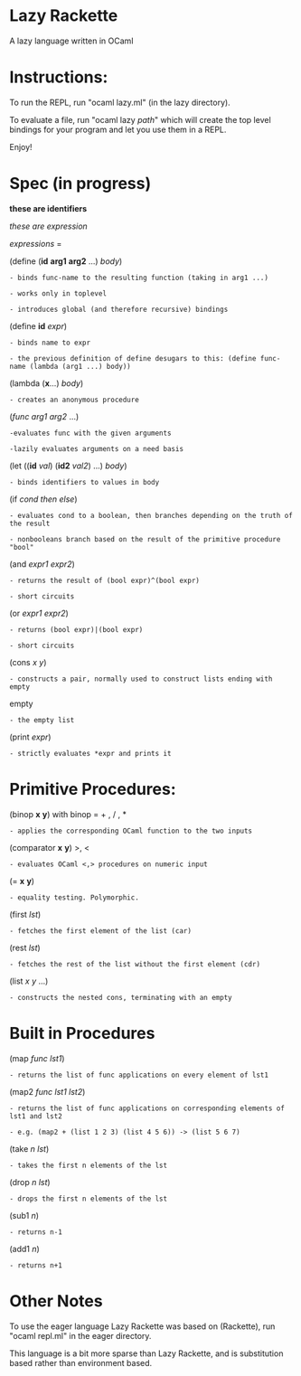 Lazy Rackette
========
A lazy language written in OCaml


Instructions:
=====================
To run the REPL, run "ocaml lazy.ml" (in the lazy directory).

To evaluate a file, run "ocaml lazy *path*" which will create the top level bindings for your program and let you use them in a REPL.

Enjoy!

Spec (in progress)
==================
<b>these are identifiers</b>

*these are expression*

*expressions* =

(define (<b>id</b> <b>arg1</b> <b>arg2</b> ...) *body*) 

	- binds func-name to the resulting function (taking in arg1 ...)

	- works only in toplevel

	- introduces global (and therefore recursive) bindings

(define <b>id</b> *expr*) 

	- binds name to expr

	- the previous definition of define desugars to this: (define func-name (lambda (arg1 ...) body))


(lambda (<b>x</b>...) *body*)

	- creates an anonymous procedure

(*func* *arg1* *arg2* ...)

	-evaluates func with the given arguments

	-lazily evaluates arguments on a need basis


(let ((<b>id</b> *val*) (<b>id2</b> *val2*) ...) *body*) 

	- binds identifiers to values in body

(if *cond* *then* *else*)

	- evaluates cond to a boolean, then branches depending on the truth of the result

	- nonbooleans branch based on the result of the primitive procedure "bool"

(and *expr1* *expr2*) 

	- returns the result of (bool expr)^(bool expr)

	- short circuits

(or *expr1* *expr2*)

	- returns (bool expr)|(bool expr)

	- short circuits

(cons *x* *y*) 

	- constructs a pair, normally used to construct lists ending with empty

empty

	- the empty list

(print *expr*)
	
	- strictly evaluates *expr and prints it


Primitive Procedures:
=====================
(binop <b>x</b> <b>y</b>) with binop = + , / , * 
	
	- applies the corresponding OCaml function to the two inputs

(comparator <b>x</b> <b>y</b>) \>, \<
	
	- evaluates OCaml <,> procedures on numeric input

(= <b>x</b> <b>y</b>)
 
	- equality testing. Polymorphic.

(first *lst*) 
	
	- fetches the first element of the list (car)

(rest *lst*) 
	
	- fetches the rest of the list without the first element (cdr)

(list *x* *y* ...) 
	
	- constructs the nested cons, terminating with an empty

Built in Procedures
=====================
(map *func* *lst1*) 

	- returns the list of func applications on every element of lst1

(map2 *func* *lst1* *lst2*)

	- returns the list of func applications on corresponding elements of lst1 and lst2

	- e.g. (map2 + (list 1 2 3) (list 4 5 6)) -> (list 5 6 7)

(take *n* *lst*)

	- takes the first n elements of the lst

(drop *n* *lst*)

	- drops the first n elements of the lst

(sub1 *n*)

	- returns n-1

(add1 *n*) 

	- returns n+1



Other Notes
========================================================================
To use the eager language Lazy Rackette was based on (Rackette),
run "ocaml repl.ml" in the eager directory.

This language is a bit more sparse than Lazy Rackette, and is substitution based rather than environment based. 





